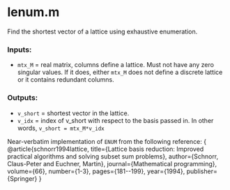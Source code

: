 # lenum.m
Find the shortest vector of a lattice using exhaustive enumeration.

### Inputs: 
 - `mtx_M` = real matrix, columns define a lattice. Must not have any zero singular values. If it does, either `mtx_M` does not define a discrete lattice or it contains redundant columns.

### Outputs:
 - `v_short` = shortest vector in the lattice.
 - `v_idx` = index of v_short with respect to the basis passed in. In other words, `v_short = mtx_M*v_idx`

Near-verbatim implementation of `ENUM` from the following reference:
    {
      @article{schnorr1994lattice,
      title={Lattice basis reduction: Improved practical algorithms and solving subset sum problems},
      author={Schnorr, Claus-Peter and Euchner, Martin},
      journal={Mathematical programming},
      volume={66},
      number={1-3},
      pages={181--199},
      year={1994},
      publisher={Springer}
    }
